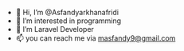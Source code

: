 - 👋 Hi, I’m @Asfandyarkhanafridi
- 👀 I’m interested in programming
- 🌱 I’m Laravel Developer
- 📫 you can reach me via masfandy9@gmail.com

<!---
Asfandyarkhanafridi/Asfandyarkhanafridi is a ✨ special ✨ repository because its `README.md` (this file) appears on your GitHub profile.
You can click the Preview link to take a look at your changes.
--->
